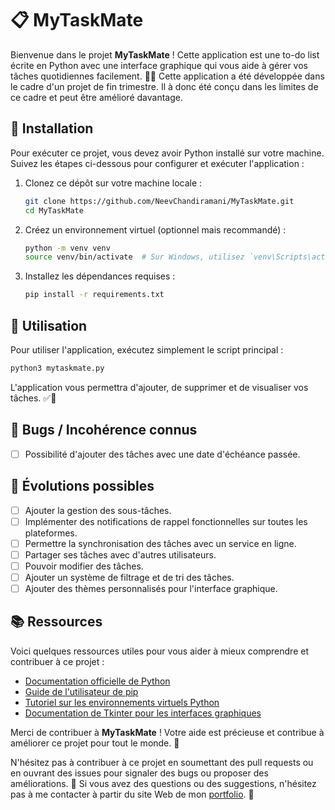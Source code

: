 # 📋 MyTaskMate

Bienvenue dans le projet **MyTaskMate** ! Cette application est une to-do list écrite en Python avec une interface graphique qui vous aide à gérer vos tâches quotidiennes facilement. 📝✨
Cette application a été développée dans le cadre d'un projet de fin trimestre. Il à donc été conçu dans les limites de ce cadre et peut être amélioré davantage.

## 🚀 Installation

Pour exécuter ce projet, vous devez avoir Python installé sur votre machine. Suivez les étapes ci-dessous pour configurer et exécuter l'application :

1. Clonez ce dépôt sur votre machine locale :
    ```bash
    git clone https://github.com/NeevChandiramani/MyTaskMate.git
    cd MyTaskMate
    ```

2. Créez un environnement virtuel (optionnel mais recommandé) :
    ```bash
    python -m venv venv
    source venv/bin/activate  # Sur Windows, utilisez `venv\Scripts\activate`
    ```

3. Installez les dépendances requises :
    ```bash
    pip install -r requirements.txt
    ```

## 🎯 Utilisation

Pour utiliser l'application, exécutez simplement le script principal :
```bash
python3 mytaskmate.py
```

L'application vous permettra d'ajouter, de supprimer et de visualiser vos tâches. ✅📅

## 🐞 Bugs / Incohérence connus

- [ ] Possibilité d'ajouter des tâches avec une date d'échéance passée.

## 🌟 Évolutions possibles

- [ ] Ajouter la gestion des sous-tâches.
- [ ] Implémenter des notifications de rappel fonctionnelles sur toutes les plateformes.
- [ ] Permettre la synchronisation des tâches avec un service en ligne.
- [ ] Partager ses tâches avec d'autres utilisateurs.
- [ ] Pouvoir modifier des tâches.
- [ ] Ajouter un système de filtrage et de tri des tâches.
- [ ] Ajouter des thèmes personnalisés pour l'interface graphique.

## 📚 Ressources

Voici quelques ressources utiles pour vous aider à mieux comprendre et contribuer à ce projet :

- [Documentation officielle de Python](https://docs.python.org/3/)
- [Guide de l'utilisateur de pip](https://pip.pypa.io/en/stable/user_guide/)
- [Tutoriel sur les environnements virtuels Python](https://docs.python.org/3/tutorial/venv.html)
- [Documentation de Tkinter pour les interfaces graphiques](https://docs.python.org/3/library/tkinter.html)

Merci de contribuer à **MyTaskMate** ! Votre aide est précieuse et contribue à améliorer ce projet pour tout le monde. 🎉

N'hésitez pas à contribuer à ce projet en soumettant des pull requests ou en ouvrant des issues pour signaler des bugs ou proposer des améliorations. 🙌
Si vous avez des questions ou des suggestions, n'hésitez pas à me contacter à partir du site Web de mon [portfolio](https://neevchandiramani.com). 📧
